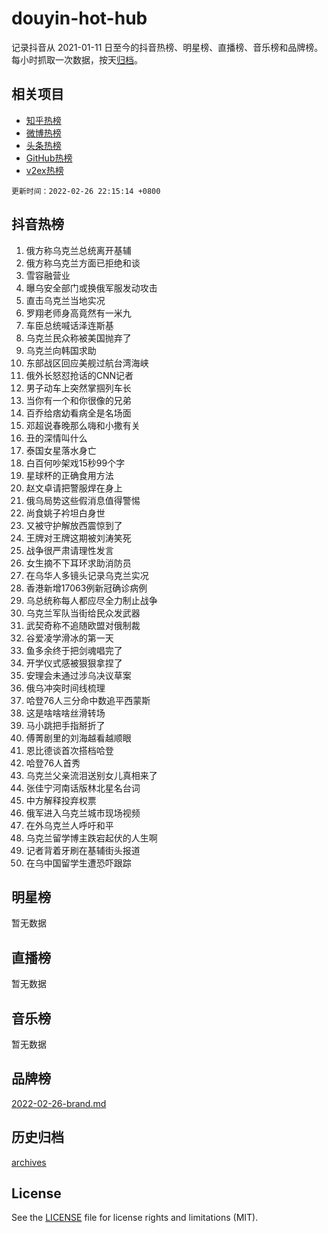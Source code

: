 # douyin-hot-hub

记录抖音从 2021-01-11 日至今的抖音热榜、明星榜、直播榜、音乐榜和品牌榜。每小时抓取一次数据，按天[归档](archives)。

## 相关项目

- [知乎热榜](https://github.com/lonnyzhang423/zhihu-hot-hub)
- [微博热榜](https://github.com/lonnyzhang423/weibo-hot-hub)
- [头条热榜](https://github.com/lonnyzhang423/toutiao-hot-hub)
- [GitHub热榜](https://github.com/lonnyzhang423/github-hot-hub)
- [v2ex热榜](https://github.com/lonnyzhang423/v2ex-hot-hub)


`更新时间：2022-02-26 22:15:14 +0800`

## 抖音热榜

1. 俄方称乌克兰总统离开基辅
1. 俄方称乌克兰方面已拒绝和谈
1. 雪容融营业
1. 曝乌安全部门或换俄军服发动攻击
1. 直击乌克兰当地实况
1. 罗翔老师身高竟然有一米九
1. 车臣总统喊话泽连斯基
1. 乌克兰民众称被美国抛弃了
1. 乌克兰向韩国求助
1. 东部战区回应美舰过航台湾海峡
1. 俄外长怒怼抢话的CNN记者
1. 男子动车上突然掌掴列车长
1. 当你有一个和你很像的兄弟
1. 百乔给痞幼看病全是名场面
1. 邓超说春晚那么嗨和小撒有关
1. 丑的深情叫什么
1. 泰国女星落水身亡
1. 白百何吵架戏15秒99个字
1. 星球杯的正确食用方法
1. 赵文卓请把警服焊在身上
1. 俄乌局势这些假消息值得警惕
1. 尚食姚子衿坦白身世
1. 又被守护解放西震惊到了
1. 王牌对王牌这期被刘涛笑死
1. 战争很严肃请理性发言
1. 女生摘不下耳环求助消防员
1. 在乌华人多镜头记录乌克兰实况
1. 香港新增17063例新冠确诊病例
1. 乌总统称每人都应尽全力制止战争
1. 乌克兰军队当街给民众发武器
1. 武契奇称不追随欧盟对俄制裁
1. 谷爱凌学滑冰的第一天
1. 鱼多余终于把剑魂唱完了
1. 开学仪式感被狠狠拿捏了
1. 安理会未通过涉乌决议草案
1. 俄乌冲突时间线梳理
1. 哈登76人三分命中数追平西蒙斯
1. 这是啥啥啥丝滑转场
1. 马小跳把手指掰折了
1. 傅菁剧里的刘海越看越顺眼
1. 恩比德谈首次搭档哈登
1. 哈登76人首秀
1. 乌克兰父亲流泪送别女儿真相来了
1. 张佳宁河南话版林北星名台词
1. 中方解释投弃权票
1. 俄军进入乌克兰城市现场视频
1. 在外乌克兰人呼吁和平
1. 乌克兰留学博主跌宕起伏的人生啊
1. 记者背着牙刷在基辅街头报道
1. 在乌中国留学生遭恐吓跟踪

## 明星榜

暂无数据

## 直播榜

暂无数据

## 音乐榜

暂无数据

## 品牌榜

[2022-02-26-brand.md](archives/2022-02-26-brand.md)

## 历史归档

[archives](archives)

## License

See the [LICENSE](LICENSE) file for license rights and limitations (MIT).
